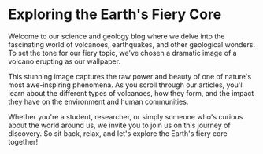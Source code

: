 <!--
Write me markdown content of website with wallpaper:

"A dramatic image of a volcano erupting for a science or geology blog"

The header of the page should not be copy of the text but rather a real content of the website which is using this wallpaper.
-->

<!--font:Montserrat-->

# Exploring the Earth's Fiery Core

Welcome to our science and geology blog where we delve into the fascinating world of volcanoes, earthquakes, and other geological wonders. To set the tone for our fiery topic, we've chosen a dramatic image of a volcano erupting as our wallpaper.

This stunning image captures the raw power and beauty of one of nature's most awe-inspiring phenomena. As you scroll through our articles, you'll learn about the different types of volcanoes, how they form, and the impact they have on the environment and human communities.

Whether you're a student, researcher, or simply someone who's curious about the world around us, we invite you to join us on this journey of discovery. So sit back, relax, and let's explore the Earth's fiery core together!

